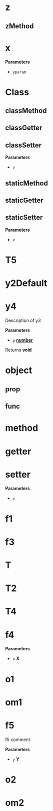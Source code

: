 <!-- Generated by documentation.js. Update this documentation by updating the source code. -->

# z

## zMethod

# x

**Parameters**

-   `yparam`  

# Class

## classMethod

## classGetter

## classSetter

**Parameters**

-   `v`  

## staticMethod

## staticGetter

## staticSetter

**Parameters**

-   `v`  

# T5

# y2Default

# y4

Description of y3

**Parameters**

-   `p` **[number](https://developer.mozilla.org/en-US/docs/Web/JavaScript/Reference/Global_Objects/Number)** 

Returns **void** 

# object

## prop

## func

# method

# getter

# setter

**Parameters**

-   `v`  

# f1

# f3

# T

# T2

# T4

# f4

**Parameters**

-   `x` **X** 

# o1

# om1

# f5

f5 comment

**Parameters**

-   `y` **Y** 

# o2

# om2
